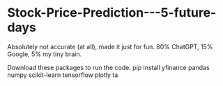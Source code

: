 # Stock-Price-Prediction---5-future-days
Absolutely not accurate (at all), made it just for fun. 80% ChatGPT, 15% Google, 5% my tiny brain.

Download these packages to run the code. 
pip install yfinance pandas numpy scikit-learn tensorflow plotly ta
